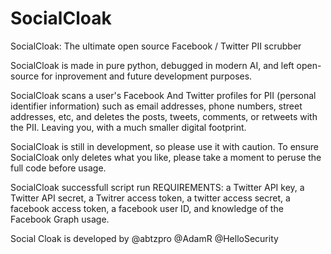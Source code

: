 # SocialCloak
SocialCloak: The ultimate open source Facebook / Twitter PII scrubber

SocialCloak is made in pure python, debugged in modern AI, and left open-source for inprovement and future development purposes.

SocialCloak scans a user's Facebook And Twitter profiles for PII (personal identifier information) such as email addresses, phone numbers, street addresses, etc, and deletes the posts, tweets, comments, or retweets with the PII. Leaving you, with a much smaller digital footprint.

SocialCloak is still in development, so please use it with caution. To ensure SocialCloak only deletes what you like, please take a moment to peruse the full code before usage. 

SocialCloak successfull script run REQUIREMENTS: a Twitter API key, a Twitter API secret, a Twitrer access token, a twitter access secret, a facebook access token, a facebook user ID, and knowledge of the Facebook Graph usage.

Social Cloak is developed by @abtzpro @AdamR @HelloSecurity 
